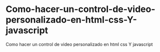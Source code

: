 # Como-hacer-un-control-de-video-personalizado-en-html-css-Y-javascript
Como hacer un control de video personalizado en html css Y javascript
